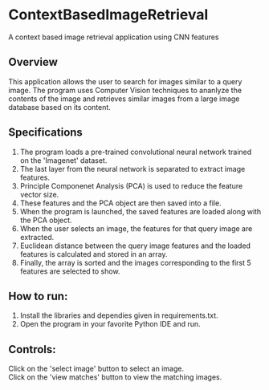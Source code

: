 # ContextBasedImageRetrieval
A context based image retrieval application using CNN features

## Overview
This application allows the user to search for images similar to a query image. The program uses Computer Vision techniques to ananlyze the contents of the image and retrieves similar images from a large image database based on its content.  

## Specifications
1. The program loads a pre-trained convolutional neural network trained on the 'Imagenet' dataset.   
2. The last layer from the neural network is separated to extract image features.   
3. Principle Componenet Analysis (PCA) is used to reduce the feature vector size.  
4. These features and the PCA object are then saved into a file.  
5. When the program is launched, the saved features are loaded along with the PCA object.   
6. When the user selects an image, the features for that query image are extracted.  
7. Euclidean distance between the query image features and the loaded features is calculated and stored in an array.  
8. Finally, the array is sorted and the images corresponding to the first 5 features are selected to show.  

## How to run:
1. Install the libraries and dependies given in requirements.txt.  
2. Open the program in your favorite Python IDE and run.  

## Controls:
Click on the 'select image' button to select an image.  
Click on the 'view matches' button to view the matching images.  